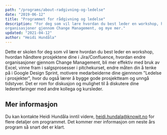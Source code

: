 ```yaml
---
path: "/programs/about-radgivning-og-ledelse"
date: "2019-06-12"
title: "Programmet for rådgivning og ledelse"
description: "For deg som vil lære hvordan du best leder en workshop, hvordan endre
organisasjoner gjennom Change Management, og mye mer."
updated: "2021-04-12"
author: "Heidi Hundåla"
---
```


Dette er skolen for deg som vil lære hvordan du best leder en workshop,
hvordan håndtere prosjektene dine i Jira/Confluence, hvordan endre
organisasjoner gjennom Change Management, bli mer effektiv med bruk av Excel,
vinne fram i salgsprosesser i pitchekurset, endre måten din å tenke på i
Google Design Sprint, motivere medarbeiderne dine gjennnom "Ledelse i
prosjekter", hvor du også lærer å bygge gode prosjektteam og unngå tidstyver.
Det er rom for diskusjon og mulighet til å diskutere dine ledererfaringer med
andre kollega og kursleder.

## Mer informasjon

Du kan kontakte Heidi Hundåla inntil videre,
<a href="mailto:heidi.hundala@knowit.no">heidi.hundala@knowit.no</a> for flere
detaljer om programmet. Det kommer mer informasjon om neste års program så snart
det er klart.
